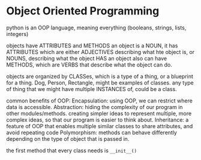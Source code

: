 # Object Oriented Programming

python is an OOP language, meaning everything (booleans, strings, lists, integers)

objects have ATTRIBUTES and METHODS
an object is a NOUN, it has ATTRIBUTES which are either ADJECTIVES describing what hte object is, 
or NOUNS, describing what the object HAS
an object also can have METHODS, which are VERBS that describe what the object can do. 


objects are organized by CLASSes, which is a type of a thing, or a blueprint for a thing. 
Dog, Person, Rectangle, might be examples of classes. any type of thing that we might have multiple INSTANCES of, could be a class.


common benefits of OOP:
Encapsulation: using OOP, we can restrict where data is accessible. 
Abstraction: hiding the complexity of our program in other modules/methods. creating simpler ideas to represent multiple, more complex ideas, so that our program is easier to think about. 
Inheritance: a feature of OOP that enables multiple similar classes to share attributes, and avoid repeating code
Polymorphism: methods can behave differently depending on the type of object that is passed in.


the first method that every class needs is `__init__()`